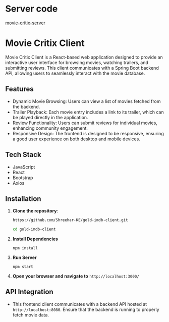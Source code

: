 # Server code
[movie-critix-server](https://github.com/Shreehar-KE/movie-critix-server)

# Movie Critix Client

Movie Critix Client is a React-based web application designed to provide an interactive user interface for browsing movies, watching trailers, and submitting reviews. This client communicates with a Spring Boot backend API, allowing users to seamlessly interact with the movie database.

## Features

- Dynamic Movie Browsing: Users can view a list of movies fetched from the backend.
- Trailer Playback: Each movie entry includes a link to its trailer, which can be played directly in the application.
- Review Functionality: Users can submit reviews for individual movies, enhancing community engagement.
- Responsive Design: The frontend is designed to be responsive, ensuring a good user experience on both desktop and mobile devices.

## Tech Stack

- JavaScript
- React
- Bootstrap
- Axios

## Installation
1. **Clone the repository**:
   ```bash
   https://github.com/Shreehar-KE/gold-imdb-client.git

   cd gold-imdb-client
   ```
2. **Install Dependencies**
   ```
   npm install
   ```
3. **Run Server**
   ```
   npm start
   ```
4. **Open your browser and navigate to** ``http://localhost:3000/``

## API Integration
- This frontend client communicates with a backend API hosted at ``http://localhost:8080``. Ensure that the backend is running to properly fetch movie data.
